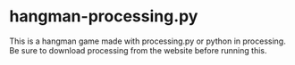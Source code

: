 # hangman-processing.py
This is a hangman game made with processing.py or python in processing. Be sure to download processing from the website before running this. 
